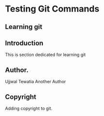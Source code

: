 # Testing Git Commands
## Learning git
## Introduction
This is section dedicated for learning git
## Author.
Ujjwal Tewatia
Another Author
## Copyright
Adding copyright to git.
